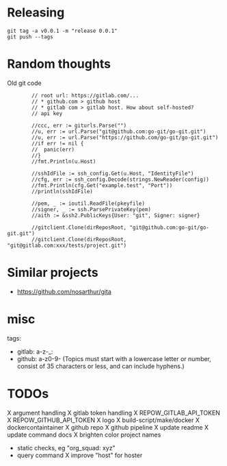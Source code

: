 # Releasing
```
git tag -a v0.0.1 -m "release 0.0.1"
git push --tags
```

# Random thoughts
Old git code
```
		// root url: https://gitlab.com/...
		// * github.com > github host
		// * gitlab com > gitlab host. How about self-hosted?
		// api key

		//ccc, err := giturls.Parse("")
		//u, err := url.Parse("git@github.com:go-git/go-git.git")
		//u, err := url.Parse("https://github.com/go-git/go-git.git")
		//if err != nil {
		//	panic(err)
		//}
		//fmt.Println(u.Host)

		//sshIdFile := ssh_config.Get(u.Host, "IdentityFile")
		//cfg, err := ssh_config.Decode(strings.NewReader(config))
		//fmt.Println(cfg.Get("example.test", "Port"))
		//println(sshIdFile)

		//pem, _ := ioutil.ReadFile(pkeyfile)
		//signer, _ := ssh.ParsePrivateKey(pem)
		//aith := &ssh2.PublicKeys{User: "git", Signer: signer}

		//gitclient.Clone(dirReposRoot, "git@github.com:go-git/go-git.git")
		//gitclient.Clone(dirReposRoot, "git@gitlab.com:xxx/tests/project.git")
```

# Similar projects
* https://github.com/nosarthur/gita


# misc
tags:
- gitlab: a-z-_:
- github: a-z0-9- (Topics must start with a lowercase letter or number, consist of 35 characters or less, and can include hyphens.)

# TODOs
X argument handling
X gitlab token handling
X REPOW_GITLAB_API_TOKEN
X REPOW_GITHUB_API_TOKEN
X logo
X build-script/make/docker
X dockercontaintainer
X github repo
X github pipeline
X update readme
X update command docs
X brighten color project names
- static checks, eg "org_squad: xyz"
- query command
X improve "host" for hoster
